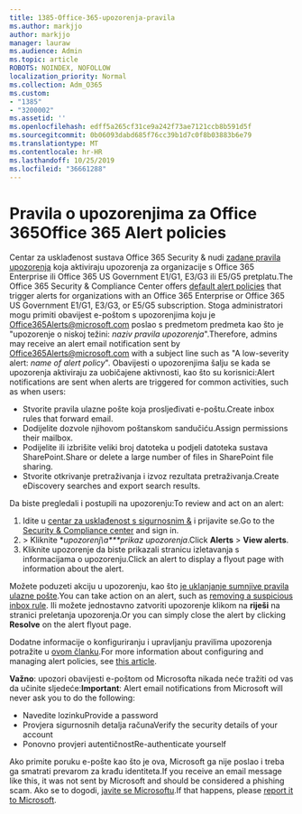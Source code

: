```yaml
---
title: 1385-Office-365-upozorenja-pravila
ms.author: markjjo
author: markjjo
manager: lauraw
ms.audience: Admin
ms.topic: article
ROBOTS: NOINDEX, NOFOLLOW
localization_priority: Normal
ms.collection: Adm_O365
ms.custom:
- "1385"
- "3200002"
ms.assetid: ''
ms.openlocfilehash: edff5a265cf31ce9a242f73ae7121ccb8b591d5f
ms.sourcegitcommit: 0b06093dabd685f76cc39b1d7c0f8b03883b6e79
ms.translationtype: MT
ms.contentlocale: hr-HR
ms.lasthandoff: 10/25/2019
ms.locfileid: "36661288"
---
```

# <a name="office-365-alert-policies"></a><span data-ttu-id="77380-102">Pravila o upozorenjima za Office 365</span><span class="sxs-lookup"><span data-stu-id="77380-102">Office 365 Alert policies</span></span>

<span data-ttu-id="77380-103">Centar za usklađenost sustava Office 365 Security & nudi [zadane pravila upozorenja](https://docs.microsoft.com/office365/securitycompliance/alert-policies#default-alert-policies) koja aktiviraju upozorenja za organizacije s Office 365 Enterprise ili Office 365 US Government E1/G1, E3/G3 ili E5/G5 pretplatu.</span><span class="sxs-lookup"><span data-stu-id="77380-103">The Office 365 Security & Compliance Center offers [default alert policies](https://docs.microsoft.com/office365/securitycompliance/alert-policies#default-alert-policies) that trigger alerts for organizations with an Office 365 Enterprise or Office 365 US Government E1/G1, E3/G3, or E5/G5 subscription.</span></span> <span data-ttu-id="77380-104">Stoga administratori mogu primiti obavijest e-poštom s upozorenjima koju je Office365Alerts@microsoft.com poslao s predmetom predmeta kao što je "upozorenje o niskoj težini: *naziv pravila upozorenja*".</span><span class="sxs-lookup"><span data-stu-id="77380-104">Therefore, admins may receive an alert email notification sent by Office365Alerts@microsoft.com with a subject line such as "A low-severity alert: *name of alert policy*".</span></span> <span data-ttu-id="77380-105">Obavijesti o upozorenjima šalju se kada se upozorenja aktiviraju za uobičajene aktivnosti, kao što su korisnici:</span><span class="sxs-lookup"><span data-stu-id="77380-105">Alert notifications are sent when alerts are triggered for common activities, such as when users:</span></span>

- <span data-ttu-id="77380-106">Stvorite pravila ulazne pošte koja prosljeđivati e-poštu.</span><span class="sxs-lookup"><span data-stu-id="77380-106">Create inbox rules that forward email.</span></span>
- <span data-ttu-id="77380-107">Dodijelite dozvole njihovom poštanskom sandučiću.</span><span class="sxs-lookup"><span data-stu-id="77380-107">Assign permissions their mailbox.</span></span>
- <span data-ttu-id="77380-108">Podijelite ili izbrišite veliki broj datoteka u podjeli datoteka sustava SharePoint.</span><span class="sxs-lookup"><span data-stu-id="77380-108">Share or delete a large number of files in SharePoint file sharing.</span></span>
- <span data-ttu-id="77380-109">Stvorite otkrivanje pretraživanja i izvoz rezultata pretraživanja.</span><span class="sxs-lookup"><span data-stu-id="77380-109">Create eDiscovery searches and export search results.</span></span>

<span data-ttu-id="77380-110">Da biste pregledali i postupili na upozorenju:</span><span class="sxs-lookup"><span data-stu-id="77380-110">To review and act on an alert:</span></span>

1. <span data-ttu-id="77380-111">Idite u [centar za usklađenost s sigurnosnim &](https://protection.office.com) i prijavite se.</span><span class="sxs-lookup"><span data-stu-id="77380-111">Go to the [Security & Compliance center](https://protection.office.com) and sign in.</span></span>
2. <span data-ttu-id="77380-112"> > Kliknite **upozorenj\a\*\*\**prikaz upozorenja**.</span><span class="sxs-lookup"><span data-stu-id="77380-112">Click **Alerts** > **View alerts**.</span></span>
3. <span data-ttu-id="77380-113">Kliknite upozorenje da biste prikazali stranicu izletavanja s informacijama o upozorenju.</span><span class="sxs-lookup"><span data-stu-id="77380-113">Click an alert to display a flyout page with information about the alert.</span></span>

<span data-ttu-id="77380-114">Možete poduzeti akciju u upozorenju, kao što [je uklanjanje sumnjive pravila ulazne pošte](https://docs.microsoft.com/office365/securitycompliance/responding-to-a-compromised-email-account).</span><span class="sxs-lookup"><span data-stu-id="77380-114">You can take action on an alert, such as [removing a suspicious inbox rule](https://docs.microsoft.com/office365/securitycompliance/responding-to-a-compromised-email-account).</span></span> <span data-ttu-id="77380-115">Ili možete jednostavno zatvoriti upozorenje klikom na **riješi** na stranici preletanja upozorenja.</span><span class="sxs-lookup"><span data-stu-id="77380-115">Or you can simply close the alert by clicking **Resolve** on the alert flyout page.</span></span>

<span data-ttu-id="77380-116">Dodatne informacije o konfiguriranju i upravljanju pravilima upozorenja potražite u [ovom članku](https://docs.microsoft.com/office365/securitycompliance/alert-policies).</span><span class="sxs-lookup"><span data-stu-id="77380-116">For more information about configuring and managing alert policies, see  [this article](https://docs.microsoft.com/office365/securitycompliance/alert-policies).</span></span>

<span data-ttu-id="77380-117">**Važno**: upozori obavijesti e-poštom od Microsofta nikada neće tražiti od vas da učinite sljedeće:</span><span class="sxs-lookup"><span data-stu-id="77380-117">**Important**: Alert email notifications from Microsoft will never ask you to do the following:</span></span>

- <span data-ttu-id="77380-118">Navedite lozinku</span><span class="sxs-lookup"><span data-stu-id="77380-118">Provide a password</span></span>
- <span data-ttu-id="77380-119">Provjera sigurnosnih detalja računa</span><span class="sxs-lookup"><span data-stu-id="77380-119">Verify the security details of your account</span></span>
- <span data-ttu-id="77380-120">Ponovno provjeri autentičnost</span><span class="sxs-lookup"><span data-stu-id="77380-120">Re-authenticate yourself</span></span>

<span data-ttu-id="77380-121">Ako primite poruku e-pošte kao što je ova, Microsoft ga nije poslao i treba ga smatrati prevarom za krađu identiteta.</span><span class="sxs-lookup"><span data-stu-id="77380-121">If you receive an email message like this, it was not sent by Microsoft and should be considered a phishing scam.</span></span> <span data-ttu-id="77380-122">Ako se to dogodi, [javite se Microsoftu](https://docs.microsoft.com/office365/SecurityCompliance/report-junk-email-and-phishing-scams-in-outlook-on-the-web-eop).</span><span class="sxs-lookup"><span data-stu-id="77380-122">If that happens, please [report it to Microsoft](https://docs.microsoft.com/office365/SecurityCompliance/report-junk-email-and-phishing-scams-in-outlook-on-the-web-eop).</span></span>